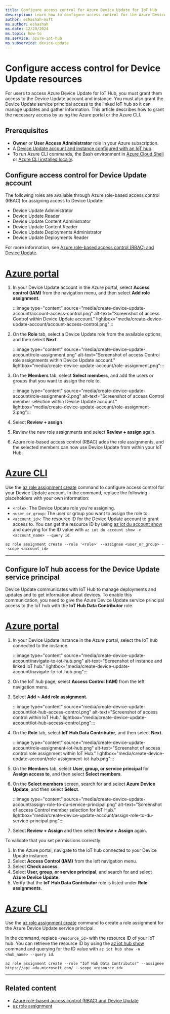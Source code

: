 ```yaml
---
title: Configure access control for Azure Device Update for IoT Hub
description: Learn how to configure access control for the Azure Device Update for IoT Hub account and service principal.
author: eshashah-msft
ms.author: eshashah
ms.date: 12/20/2024
ms.topic: how-to
ms.service: azure-iot-hub
ms.subservice: device-update
---
```


# Configure access control for Device Update resources

For users to access Azure Device Update for IoT Hub, you must grant them access to the Device Update account and instance. You must also grant the Device Update service principal access to the linked IoT hub so it can manage updates and gather information. This article describes how to grant the necessary access by using the Azure portal or the Azure CLI.

## Prerequisites

- **Owner** or **User Access Administrator** role in your Azure subscription.
- A [Device Update account and instance configured with an IoT hub](create-device-update-account.md).
- To run Azure CLI commands, the Bash environment in [Azure Cloud Shell](/azure/cloud-shell/quickstart) or [Azure CLI installed locally](/cli/azure/install-azure-cli).

## Configure access control for Device Update account

The following roles are available through Azure role-based access control (RBAC) for assigning access to Device Update:

- Device Update Administrator
- Device Update Reader
- Device Update Content Administrator
- Device Update Content Reader
- Device Update Deployments Administrator
- Device Update Deployments Reader

For more information, see [Azure role-based access control (RBAC) and Device Update](device-update-control-access.md).

# [Azure portal](#tab/portal)

1. In your Device Update account in the Azure portal, select **Access control (IAM)** from the navigation menu, and then select **Add role assignment**.

   :::image type="content" source="media/create-device-update-account/account-access-control.png" alt-text="Screenshot of access Control within Device Update account." lightbox="media/create-device-update-account/account-access-control.png":::

1. On the **Role** tab, select a Device Update role from the available options, and then select **Next**.

   :::image type="content" source="media/create-device-update-account/role-assignment.png" alt-text="Screenshot of access Control role assignments within Device Update account." lightbox="media/create-device-update-account/role-assignment.png":::

1. On the **Members** tab, select **Select members**, and add the users or groups that you want to assign the role to.

   :::image type="content" source="media/create-device-update-account/role-assignment-2.png" alt-text="Screenshot of access Control member selection within Device Update account." lightbox="media/create-device-update-account/role-assignment-2.png":::

1. Select **Review + assign**.
1. Review the new role assignments and select **Review + assign** again.
1. Azure role-based access control (RBAC) adds the role assignments, and the selected members can now use Device Update from within your IoT Hub.

# [Azure CLI](#tab/cli)

Use the [az role assignment create](/cli/azure/role/assignment#az-role-assignment-create) command to configure access control for your Device Update account. In the command, replace the following placeholders with your own information:

- `<role>`: The Device Update role you're assigning.
- `<user_or_group`: The user or group you want to assign the role to.
- `<account_id>`: The resource ID for the Device Update account to grant access to. You can get the resource ID by using [az iot du account show](/cli/azure/iot/du/account#az-iot-du-account-show) and querying for the ID value with `az iot du account show -n <account_name> --query id`.

```azurecli-interactive
az role assignment create --role '<role>' --assignee <user_or_group> --scope <account_id>
```
---

<a name="configure-access-for-azure-device-update-service-principal-in-linked-iot-hub"></a>
## Configure IoT hub access for the Device Update service principal

Device Update communicates with IoT Hub to manage deployments and updates and to get information about devices. To enable this communication, you need to give the Azure Device Update service principal access to the IoT hub with the **IoT Hub Data Contributor** role.

# [Azure portal](#tab/portal)

1. In your Device Update instance in the Azure portal, select the IoT hub connected to the instance.

   :::image type="content" source="media/create-device-update-account/navigate-to-iot-hub.png" alt-text="Screenshot of instance and linked IoT hub." lightbox="media/create-device-update-account/navigate-to-iot-hub.png":::

1. On the IoT hub page, select **Access Control (IAM)** from the left navigation menu.

1. Select **Add** > **Add role assignment**.

   :::image type="content" source="media/create-device-update-account/iot-hub-access-control.png" alt-text="Screenshot of access control within IoT Hub." lightbox="media/create-device-update-account/iot-hub-access-control.png":::

1. On the **Role** tab, select **IoT Hub Data Contributor**, and then select **Next**.

   :::image type="content" source="media/create-device-update-account/role-assignment-iot-hub.png" alt-text="Screenshot of access control role assignment within IoT Hub." lightbox="media/create-device-update-account/role-assignment-iot-hub.png":::

1. On the **Members** tab, select **User, group, or service principal** for **Assign access to**, and then select **Select members**.

1. On the **Select members** screen, search for and select **Azure Device Update**, and then select **Select**.

   :::image type="content" source="media/create-device-update-account/assign-role-to-du-service-principal.png" alt-text="Screenshot of access Control member selection for IoT Hub." lightbox="media/create-device-update-account/assign-role-to-du-service-principal.png":::

6. Select **Review + Assign** and then select **Review + Assign** again.

To validate that you set permissions correctly:

1. In the Azure portal, navigate to the IoT hub connected to your Device Update instance.
1. Select **Access Control (IAM)** from the left navigation menu.
1. Select **Check access**.
1. Select **User, group, or service principal**, and search for and select **Azure Device Update**.
1. Verify that the **IoT Hub Data Contributor** role is listed under **Role assignments**.

# [Azure CLI](#tab/cli)

Use the [az role assignment create](/cli/azure/role/assignment#az-role-assignment-create) command to create a role assignment for the Azure Device Update service principal.

In the command, replace `<resource_id>` with the resource ID of your IoT hub. You can retrieve the resource ID by using the [az iot hub show](/cli/azure/iot/hub#az-iot-hub-show) command and querying for the ID value with `az iot hub show -n <hub_name> --query id`.

```azurecli
az role assignment create --role "IoT Hub Data Contributor" --assignee https://api.adu.microsoft.com/ --scope <resource_id>
```
---

## Related content

- [Azure role-based access control (RBAC) and Device Update](device-update-control-access.md)
- [az role assignment](/cli/azure/role/assignment)
